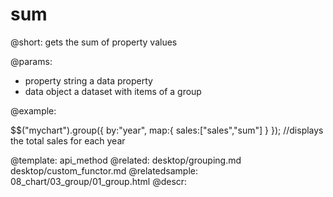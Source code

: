 sum
=============


@short:
	gets the sum of property values 

@params:
- property	string 		a data property
- data		object		a dataset with items of a group


@example:

$$("mychart").group({
		by:"year",
		map:{
			sales:["sales","sum"]
		}
});
//displays the total sales for each year

@template:	api_method
@related:
	desktop/grouping.md
    desktop/custom_functor.md
@relatedsample:
	08_chart/03_group/01_group.html
@descr:

